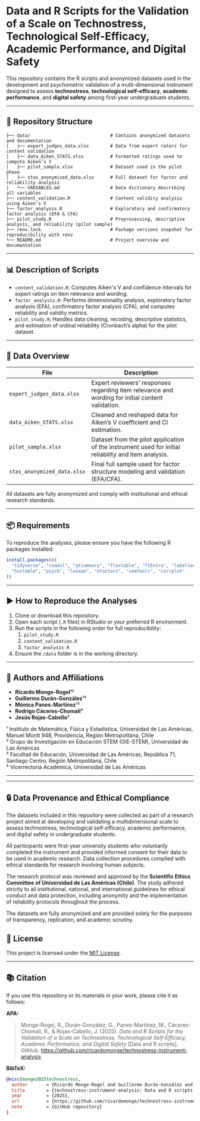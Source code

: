 # Data and R Scripts for the Validation of a Scale on Technostress, Technological Self-Efficacy, Academic Performance, and Digital Safety

This repository contains the R scripts and anonymized datasets used in the development and psychometric validation of a multi-dimensional instrument designed to assess **technostress**, **technological self-efficacy**, **academic performance**, and **digital safety** among first-year undergraduate students.

---

## 📁 Repository Structure

```
├── data/                              # Contains anonymized datasets and documentation
│   ├── expert_judges_data.xlsx        # Data from expert raters for content validation
│   ├── data_Aiken_STATS.xlsx          # Formatted ratings used to compute Aiken’s V
│   ├── pilot_sample.xlsx              # Dataset used in the pilot phase
│   ├── stas_anonymized_data.xlsx      # Full dataset for factor and reliability analysis
│   └── VARIABLES.md                   # Data dictionary describing all variables
├── content_validation.R               # Content validity analysis using Aiken's V
├── factor_analysis.R                  # Exploratory and confirmatory factor analysis (EFA & CFA)
├── pilot_study.R                      # Preprocessing, descriptive analysis, and reliability (pilot sample)
├── renv.lock                          # Package versions snapshot for reproducibility with renv
└── README.md                          # Project overview and documentation

```

---

## 📊 Description of Scripts

- `content_validation.R`: Computes Aiken's V and confidence intervals for expert ratings on item relevance and wording.
- `factor_analysis.R`: Performs dimensionality analysis, exploratory factor analysis (EFA), confirmatory factor analysis (CFA), and computes reliability and validity metrics.
- `pilot_study.R`: Handles data cleaning, recoding, descriptive statistics, and estimation of ordinal reliability (Cronbach’s alpha) for the pilot dataset.

---

## 📂 Data Overview

| File                         | Description                                                                 |
|------------------------------|-----------------------------------------------------------------------------|
| `expert_judges_data.xlsx`    | Expert reviewers’ responses regarding item relevance and wording for initial content validation. |
| `data_Aiken_STATS.xlsx`      | Cleaned and reshaped data for Aiken’s V coefficient and CI estimation.     |
| `pilot_sample.xlsx`          | Dataset from the pilot application of the instrument used for initial reliability and item analysis. |
| `stas_anonymized_data.xlsx`  | Final full sample used for factor structure modeling and validation (EFA/CFA). |

All datasets are fully anonymized and comply with institutional and ethical research standards.

---

## 📦 Requirements

To reproduce the analyses, please ensure you have the following R packages installed:

```r
install.packages(c(
  "tidyverse", "readxl", "gtsummary", "flextable", "ftExtra", "labelled",
  "huxtable", "psych", "lavaan", "nFactors", "semTools", "corrplot"
))
```

---

## ▶️ How to Reproduce the Analyses

1. Clone or download this repository.
2. Open each script (`.R` files) in RStudio or your preferred R environment.
3. Run the scripts in the following order for full reproducibility:
   1. `pilot_study.R`
   2. `content_validation.R`
   3. `factor_analysis.R`
4. Ensure the `/data` folder is in the working directory.

---

## 👥 Authors and Affiliations

- **Ricardo Monge-Rogel**¹²  
- **Guillermo Durán-González**¹²  
- **Mónica Panes-Martínez**¹²  
- **Rodrigo Cáceres-Chomalí**⁴  
- **Jesús Rojas-Cabello**³  

¹ Instituto de Matemática, Física y Estadística, Universidad de Las Américas, Manuel Montt 948, Providencia, Región Metropolitana, Chile  
² Grupo de Investigación en Educación STEM (GIE-STEM), Universidad de Las Américas  
³ Facultad de Educación, Universidad de Las Américas, República 71, Santiago Centro, Región Metropolitana, Chile  
⁴ Vicerrectoría Académica, Universidad de Las Américas

---

---

## 🔒 Data Provenance and Ethical Compliance

The datasets included in this repository were collected as part of a research project aimed at developing and validating a multidimensional scale to assess technostress, technological self-efficacy, academic performance, and digital safety in undergraduate students.

All participants were first-year university students who voluntarily completed the instrument and provided informed consent for their data to be used in academic research. Data collection procedures complied with ethical standards for research involving human subjects.

The research protocol was reviewed and approved by the **Scientific Ethics Committee of Universidad de Las Américas (Chile)**. The study adhered strictly to all institutional, national, and international guidelines for ethical conduct and data protection, including anonymity and the implementation of reliability protocols throughout the process.

The datasets are fully anonymized and are provided solely for the purposes of transparency, replication, and academic scrutiny.


## 📄 License

This project is licensed under the [MIT License](LICENSE).

---

## 📚 Citation

If you use this repository or its materials in your work, please cite it as follows:

**APA:**

> Monge-Rogel, R., Durán-González, G., Panes-Martínez, M., Cáceres-Chomalí, R., & Rojas-Cabello, J. (2025). *Data and R Scripts for the Validation of a Scale on Technostress, Technological Self-Efficacy, Academic Performance, and Digital Safety* [Data and R scripts]. GitHub. https://github.com/ricardomonge/technostress-instrument-analysis

**BibTeX:**

```bibtex
@misc{monge2025technostress,
  author       = {Ricardo Monge-Rogel and Guillermo Durán-González and Mónica Panes-Martínez and Rodrigo Cáceres-Chomalí and Jesús Rojas-Cabello},
  title        = {technostress-instrument-analysis: Data and R scripts for the development and validation of a multidimensional instrument},
  year         = {2025},
  url          = {https://github.com/ricardomonge/technostress-instrument-analysis},
  note         = {GitHub repository}
}
```
